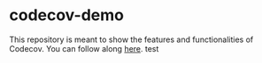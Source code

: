 # codecov-demo
This repository is meant to show the features and functionalities of Codecov. You can follow along [here](https://docs.codecov.com/docs/codecov-tutorial).
test
